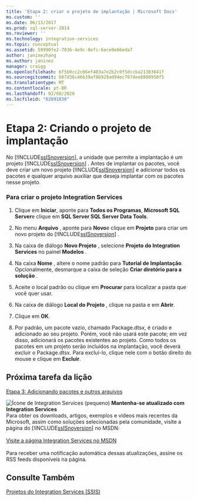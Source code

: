 ```yaml
---
title: 'Etapa 2: criar o projeto de implantação | Microsoft Docs'
ms.custom: ''
ms.date: 06/13/2017
ms.prod: sql-server-2014
ms.reviewer: ''
ms.technology: integration-services
ms.topic: conceptual
ms.assetid: 59990fe2-7036-4e9c-8efc-6ece9e66eda7
author: janinezhang
ms.author: janinez
manager: craigg
ms.openlocfilehash: 6f5b0cc2c86ef483a7e2b2c0f5dccba21383641f
ms.sourcegitcommit: b87d36c46b39af8b929ad94ec707dee8800950f5
ms.translationtype: MT
ms.contentlocale: pt-BR
ms.lasthandoff: 02/08/2020
ms.locfileid: "62891830"
---
```

# <a name="step-2-creating-the-deployment-project"></a>Etapa 2: Criando o projeto de implantação
  No [!INCLUDE[ssISnoversion](../includes/ssisnoversion-md.md)], a unidade que permite a implantação é um projeto [!INCLUDE[ssISnoversion](../includes/ssisnoversion-md.md)] . Antes de implantar os pacotes, você deve criar um novo projeto [!INCLUDE[ssISnoversion](../includes/ssisnoversion-md.md)] e adicionar todos os pacotes e qualquer arquivo auxiliar que deseja implantar com os pacotes nesse projeto.  
  
### <a name="to-create-the-integration-services-project"></a>Para criar o projeto Integration Services  
  
1.  Clique em **Iniciar**, aponte para **Todos os Programas**, **Microsoft SQL Server**e clique em **SQL Server SQL Server Data Tools**.  
  
2.  No menu **Arquivo** , aponte para **Novo**e clique em **Projeto** para criar um novo projeto do [!INCLUDE[ssISnoversion](../includes/ssisnoversion-md.md)] .  
  
3.  Na caixa de diálogo **Novo Projeto** , selecione **Projeto do Integration Services** no painel **Modelos** .  
  
4.  Na caixa **Nome** , altere o nome padrão para **Tutorial de Implantação**. Opcionalmente, desmarque a caixa de seleção **Criar diretório para a solução** .  
  
5.  Aceite o local padrão ou clique em **Procurar** para localizar a pasta que você quer usar.  
  
6.  Na caixa de diálogo **Local do Projeto** , clique na pasta e em **Abrir**.  
  
7.  Clique em **OK**.  
  
8.  Por padrão, um pacote vazio, chamado Package.dtsx, é criado e adicionado ao seu projeto. Porém, você não usará este pacote; em vez disso, adicionará os pacotes existentes ao projeto. Como todos os pacotes em um projeto serão incluídos na implantação, você deverá excluir o Package.dtsx. Para excluí-lo, clique nele com o botão direito do mouse e clique em **Excluir**.  
  
## <a name="next-task-in-lesson"></a>Próxima tarefa da lição  
 [Etapa 3: Adicionando pacotes e outros arquivos](../integration-services/lesson-1-3-adding-packages-and-other-files.md)  
  
![Ícone de Integration Services (pequeno)](media/dts-16.gif "Ícone do Integration Services (pequeno)")  **Mantenha-se atualizado com Integration Services**<br /> Para obter os downloads, artigos, exemplos e vídeos mais recentes da Microsoft, assim como soluções selecionadas pela comunidade, visite a página do [!INCLUDE[ssISnoversion](../includes/ssisnoversion-md.md)] no MSDN:<br /><br /> [Visite a página Integration Services no MSDN](https://go.microsoft.com/fwlink/?LinkId=136655)<br /><br /> Para receber uma notificação automática dessas atualizações, assine os RSS feeds disponíveis na página.  
  
## <a name="see-also"></a>Consulte Também  
 [Projetos do Integration Services &#40;SSIS&#41;](integration-services-ssis-projects-and-solutions.md)  
  
  

